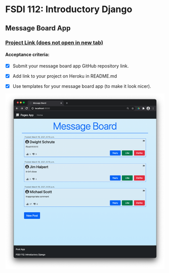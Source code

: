 # FSDI 112: Introductory Django

## Message Board App

### [Project Link (does not open in new tab)](https://shielded-dawn-48854.herokuapp.com)

#### Acceptance criteria:

- [x] Submit your message board app GitHub repository link. 

- [x] Add link to your project on Heroku in README.md

- [x] Use templates for your message board app (to make it look nicer).

![](/posts/static/img/app.png)